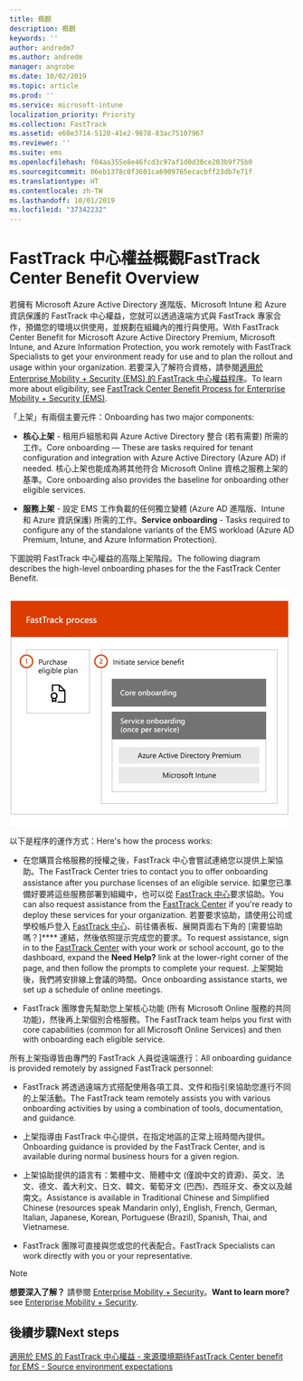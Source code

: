 ```yaml
---
title: 概觀
description: 概觀
keywords: ''
author: andredm7
ms.author: andredm
manager: angrobe
ms.date: 10/02/2019
ms.topic: article
ms.prod: ''
ms.service: microsoft-intune
localization_priority: Priority
ms.collection: FastTrack
ms.assetid: e60e3714-5120-41e2-9878-83ac75107967
ms.reviewer: ''
ms.suite: ems
ms.openlocfilehash: f04aa355e8e46fcd3c97af1d0d30ce203b9f75b0
ms.sourcegitcommit: 06eb1378c0f3601ca6909765ecacbff23db7e71f
ms.translationtype: HT
ms.contentlocale: zh-TW
ms.lasthandoff: 10/01/2019
ms.locfileid: "37342232"
---
```

# <a name="fasttrack-center-benefit-overview"></a><span data-ttu-id="30758-103">FastTrack 中心權益概觀</span><span class="sxs-lookup"><span data-stu-id="30758-103">FastTrack Center Benefit Overview</span></span>

<span data-ttu-id="30758-104">若擁有 Microsoft Azure Active Directory 進階版、Microsoft Intune 和 Azure 資訊保護的 FastTrack 中心權益，您就可以透過遠端方式與 FastTrack 專家合作，預備您的環境以供使用，並規劃在組織內的推行與使用。</span><span class="sxs-lookup"><span data-stu-id="30758-104">With FastTrack Center Benefit for Microsoft Azure Active Directory Premium, Microsoft Intune, and Azure Information Protection, you work remotely with FastTrack Specialists to get your environment ready for use and to plan the rollout and usage within your organization.</span></span> <span data-ttu-id="30758-105">若要深入了解符合資格，請參閱[適用於 Enterprise Mobility + Security (EMS) 的 FastTrack 中心權益程序](EMS-fasttrack-process.md)。</span><span class="sxs-lookup"><span data-stu-id="30758-105">To learn more about eligibility, see [FastTrack Center Benefit Process for Enterprise Mobility + Security (EMS)](EMS-fasttrack-process.md).</span></span>

<span data-ttu-id="30758-106">「上架」有兩個主要元件：</span><span class="sxs-lookup"><span data-stu-id="30758-106">Onboarding has two major components:</span></span>

-   <span data-ttu-id="30758-107">**核心上架** - 租用戶組態和與 Azure Active Directory 整合 (若有需要) 所需的工作。</span><span class="sxs-lookup"><span data-stu-id="30758-107">Core onboarding — These are tasks required for tenant configuration and integration with Azure Active Directory (Azure AD) if needed.</span></span> <span data-ttu-id="30758-108">核心上架也能成為將其他符合 Microsoft Online 資格之服務上架的基準。</span><span class="sxs-lookup"><span data-stu-id="30758-108">Core onboarding also provides the baseline for onboarding other eligible services.</span></span>

-   <span data-ttu-id="30758-109">**服務上架** - 設定 EMS 工作負載的任何獨立變體 (Azure AD 進階版、Intune 和 Azure 資訊保護) 所需的工作。</span><span class="sxs-lookup"><span data-stu-id="30758-109">**Service onboarding** - Tasks required to configure any of the standalone variants of the EMS workload (Azure AD Premium, Intune, and Azure Information Protection).</span></span>

<span data-ttu-id="30758-110">下圖說明 FastTrack 中心權益的高階上架階段。</span><span class="sxs-lookup"><span data-stu-id="30758-110">The following diagram describes the high-level onboarding phases for the the FastTrack Center Benefit.</span></span>

![使用 FastTrack 中心權益的高階上架階段](./media/ft-onboarding-process.png)

<span data-ttu-id="30758-112">以下是程序的運作方式：</span><span class="sxs-lookup"><span data-stu-id="30758-112">Here's how the process works:</span></span>

- <span data-ttu-id="30758-113">在您購買合格服務的授權之後，FastTrack 中心會嘗試連絡您以提供上架協助。</span><span class="sxs-lookup"><span data-stu-id="30758-113">The FastTrack Center tries to contact you to offer onboarding assistance after you purchase licenses of an eligible service.</span></span> <span data-ttu-id="30758-114">如果您已準備好要將這些服務部署到組織中，也可以從 [FastTrack 中心](https://go.microsoft.com/fwlink/?linkid=780698)要求協助。</span><span class="sxs-lookup"><span data-stu-id="30758-114">You can also request assistance from the [FastTrack Center](https://go.microsoft.com/fwlink/?linkid=780698) if you're ready to deploy these services for your organization.</span></span> <span data-ttu-id="30758-115">若要要求協助，請使用公司或學校帳戶登入 [FastTrack 中心](https://go.microsoft.com/fwlink/?linkid=780698)、前往儀表板、展開頁面右下角的 [需要協助嗎？]\*\*\*\* 連結，然後依照提示完成您的要求。</span><span class="sxs-lookup"><span data-stu-id="30758-115">To request assistance, sign in to the [FastTrack Center](https://go.microsoft.com/fwlink/?linkid=780698) with your work or school account, go to the dashboard, expand the **Need Help?** link at the lower-right corner of the page, and then follow the prompts to complete your request.</span></span> <span data-ttu-id="30758-116">上架開始後，我們將安排線上會議的時間。</span><span class="sxs-lookup"><span data-stu-id="30758-116">Once onboarding assistance starts, we set up a schedule of online meetings.</span></span>

-   <span data-ttu-id="30758-117">FastTrack 團隊會先幫助您上架核心功能 (所有 Microsoft Online 服務的共同功能)，然後再上架個別合格服務。</span><span class="sxs-lookup"><span data-stu-id="30758-117">The FastTrack team helps you first with core capabilities (common for all Microsoft Online Services) and then with onboarding each eligible service.</span></span>

<span data-ttu-id="30758-118">所有上架指導皆由專門的 FastTrack 人員從遠端進行：</span><span class="sxs-lookup"><span data-stu-id="30758-118">All onboarding guidance is provided remotely by assigned FastTrack personnel:</span></span>

-   <span data-ttu-id="30758-119">FastTrack 將透過遠端方式搭配使用各項工具、文件和指引來協助您進行不同的上架活動。</span><span class="sxs-lookup"><span data-stu-id="30758-119">The FastTrack team remotely assists you with various onboarding activities by using a combination of tools, documentation, and guidance.</span></span>

-   <span data-ttu-id="30758-120">上架指導由 FastTrack 中心提供，在指定地區的正常上班時間內提供。</span><span class="sxs-lookup"><span data-stu-id="30758-120">Onboarding guidance is provided by the FastTrack Center, and is available during normal business hours for a given region.</span></span>

-   <span data-ttu-id="30758-121">上架協助提供的語言有：繁體中文、簡體中文 (僅說中文的資源)、英文、法文、德文、義大利文、日文、韓文、葡萄牙文 (巴西)、西班牙文、泰文以及越南文。</span><span class="sxs-lookup"><span data-stu-id="30758-121">Assistance is available in Traditional Chinese and Simplified Chinese (resources speak Mandarin only), English, French, German, Italian, Japanese, Korean, Portuguese (Brazil), Spanish, Thai, and Vietnamese.</span></span>

-   <span data-ttu-id="30758-122">FastTrack 團隊可直接與您或您的代表配合。</span><span class="sxs-lookup"><span data-stu-id="30758-122">FastTrack Specialists can work directly with you or your representative.</span></span>

> [!NOTE]
> <span data-ttu-id="30758-123">**想要深入了解？** 請參閱 [Enterprise Mobility + Security](https://www.microsoft.com/cloud-platform/enterprise-mobility)。</span><span class="sxs-lookup"><span data-stu-id="30758-123">**Want to learn more?** see [Enterprise Mobility + Security](https://www.microsoft.com/cloud-platform/enterprise-mobility).</span></span>

## <a name="next-steps"></a><span data-ttu-id="30758-124">後續步驟</span><span class="sxs-lookup"><span data-stu-id="30758-124">Next steps</span></span>

[<span data-ttu-id="30758-125">適用於 EMS 的 FastTrack 中心權益 - 來源環境期待</span><span class="sxs-lookup"><span data-stu-id="30758-125">FastTrack Center benefit for EMS - Source environment expectations</span></span>](EMS-source-environment-expectations.md)
